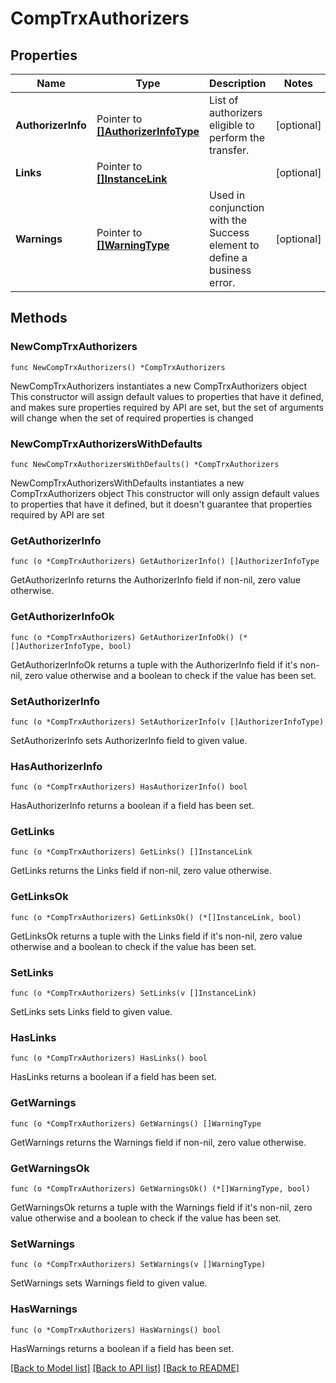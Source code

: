 # CompTrxAuthorizers

## Properties

Name | Type | Description | Notes
------------ | ------------- | ------------- | -------------
**AuthorizerInfo** | Pointer to [**[]AuthorizerInfoType**](AuthorizerInfoType.md) | List of authorizers eligible to perform the transfer. | [optional] 
**Links** | Pointer to [**[]InstanceLink**](InstanceLink.md) |  | [optional] 
**Warnings** | Pointer to [**[]WarningType**](WarningType.md) | Used in conjunction with the Success element to define a business error. | [optional] 

## Methods

### NewCompTrxAuthorizers

`func NewCompTrxAuthorizers() *CompTrxAuthorizers`

NewCompTrxAuthorizers instantiates a new CompTrxAuthorizers object
This constructor will assign default values to properties that have it defined,
and makes sure properties required by API are set, but the set of arguments
will change when the set of required properties is changed

### NewCompTrxAuthorizersWithDefaults

`func NewCompTrxAuthorizersWithDefaults() *CompTrxAuthorizers`

NewCompTrxAuthorizersWithDefaults instantiates a new CompTrxAuthorizers object
This constructor will only assign default values to properties that have it defined,
but it doesn't guarantee that properties required by API are set

### GetAuthorizerInfo

`func (o *CompTrxAuthorizers) GetAuthorizerInfo() []AuthorizerInfoType`

GetAuthorizerInfo returns the AuthorizerInfo field if non-nil, zero value otherwise.

### GetAuthorizerInfoOk

`func (o *CompTrxAuthorizers) GetAuthorizerInfoOk() (*[]AuthorizerInfoType, bool)`

GetAuthorizerInfoOk returns a tuple with the AuthorizerInfo field if it's non-nil, zero value otherwise
and a boolean to check if the value has been set.

### SetAuthorizerInfo

`func (o *CompTrxAuthorizers) SetAuthorizerInfo(v []AuthorizerInfoType)`

SetAuthorizerInfo sets AuthorizerInfo field to given value.

### HasAuthorizerInfo

`func (o *CompTrxAuthorizers) HasAuthorizerInfo() bool`

HasAuthorizerInfo returns a boolean if a field has been set.

### GetLinks

`func (o *CompTrxAuthorizers) GetLinks() []InstanceLink`

GetLinks returns the Links field if non-nil, zero value otherwise.

### GetLinksOk

`func (o *CompTrxAuthorizers) GetLinksOk() (*[]InstanceLink, bool)`

GetLinksOk returns a tuple with the Links field if it's non-nil, zero value otherwise
and a boolean to check if the value has been set.

### SetLinks

`func (o *CompTrxAuthorizers) SetLinks(v []InstanceLink)`

SetLinks sets Links field to given value.

### HasLinks

`func (o *CompTrxAuthorizers) HasLinks() bool`

HasLinks returns a boolean if a field has been set.

### GetWarnings

`func (o *CompTrxAuthorizers) GetWarnings() []WarningType`

GetWarnings returns the Warnings field if non-nil, zero value otherwise.

### GetWarningsOk

`func (o *CompTrxAuthorizers) GetWarningsOk() (*[]WarningType, bool)`

GetWarningsOk returns a tuple with the Warnings field if it's non-nil, zero value otherwise
and a boolean to check if the value has been set.

### SetWarnings

`func (o *CompTrxAuthorizers) SetWarnings(v []WarningType)`

SetWarnings sets Warnings field to given value.

### HasWarnings

`func (o *CompTrxAuthorizers) HasWarnings() bool`

HasWarnings returns a boolean if a field has been set.


[[Back to Model list]](../README.md#documentation-for-models) [[Back to API list]](../README.md#documentation-for-api-endpoints) [[Back to README]](../README.md)



